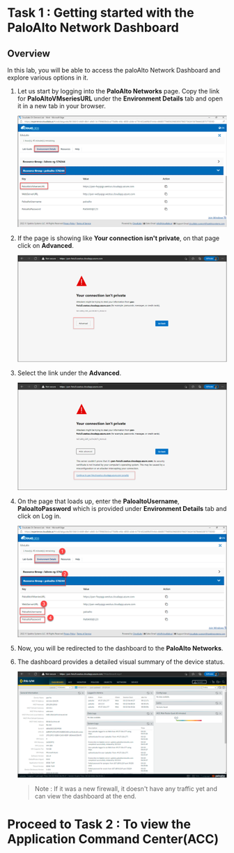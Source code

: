 # Task 1 : Getting started with the PaloAlto Network Dashboard

## Overview

In this lab, you will be able to access the paloAlto Network Dashboard and explore various options in it.
 
1. Let us start by logging into the **PaloAlto Networks** page. Copy the link for **PaloAltoVMseriesURL** under the **Environment Details** tab and open it in a new tab in your browser.

   ![](../images/image032.png)

1. If the page is showing like **Your connection isn't private**, on that page click on **Advanced**.
       
    ![](../images/image03.png)
     
1. Select the link under the **Advanced**.

    ![](../images/image04.png)
    
1. On the page that loads up, enter the **PaloaltoUsername**, **PaloaltoPassword** which is provided under **Environment Details** tab and click on Log in.

    ![](../images/image030.png)

1. Now, you will be redirected to the dashboard to the **PaloAlto Networks**.

1. The dashboard provides a detailed visual summary of the device status.

     ![](../images/image05.png)
     
   > Note : If it was a new firewall, it doesn't have any traffic yet and can view the dashboard at the end.


# Proceed to Task 2 : To view the Application Command Center(ACC)
